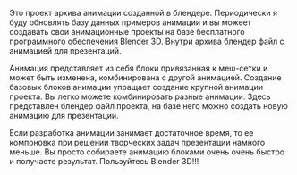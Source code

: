 Это проект архива анимации созданной в блендере. Периодически я буду обновлять базу данных примеров анимации и вы можеет создавать свои анимационные проекты на базе бесплатного программного обеспечения Blender 3D. Внутри архива блендер файл с анимацией для презентаций.

Анимация представляет из себя блоки привязанная к меш-сетки и может быть изменена, комбинирована с другой анимацией. Создание базовых блоков анимации упращает создание крупной анимации проекта. Вы легко можете комбинировать разные анимации. Здесь представлен блендер файл проекта, на базе него можно создать новую анимацию для презентации.

Если разработка анимации занимает достаточное время, то ее компоновка при решении творческих задач презентации намного меньше. Вы просто собираете анимацию блоками очень очень быстро и получаете результат. Пользуйтесь Blender 3D!!!
